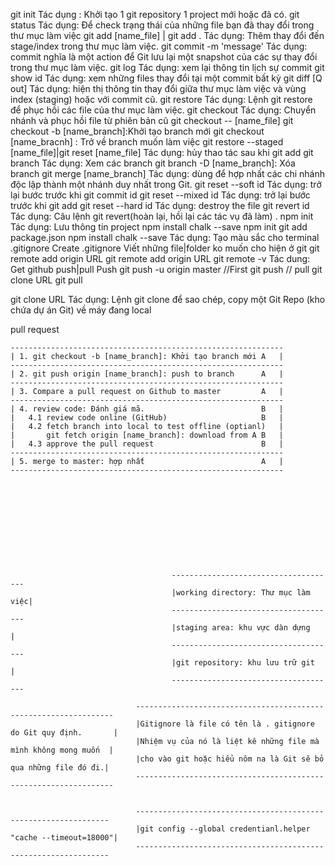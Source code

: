 git init 
	Tác dụng : Khởi tạo 1 git repository 1 project mới hoặc đã có.
git status
	Tác dụng: Để check trạng thái của những file bạn đã thay đổi trong thư mục làm việc
git add [name_file] | git add .
	Tác dụng: Thêm thay đổi đến stage/index trong thư mục làm việc.
git commit -m 'message'
	Tác dụng: commit nghĩa là một action để Git lưu lại một snapshot của các sự thay đổi trong thư mục làm việc.
git log
	Tác dụng: xem lại thông tin lịch sự commit
git show id
	Tác dụng: xem những files thay đổi tại một commit bất kỳ
git diff [Q out]
	Tác dụng: hiện thị thông tin thay đổi giữa thư mục làm việc và vùng index (staging) hoặc với commit cũ.
git restore
	Tác dụng: Lệnh git restore để phục hồi các file của thư mục làm việc.
git checkout
	Tác dụng: Chuyển nhánh và phục hồi file	từ phiên bản cũ
		git checkout -- [name_file]
	git checkout -b [name_branch]:Khởi tạo branch mới
	git checkout [name_bracnh] : Trở về branch muốn làm việc
git restore --staged [name_file]|git reset [name_file]
	Tác dụng: hủy thao tác sau khi git add
git branch
	Tác dụng: Xem các branch
	git branch -D [name_branch]: Xóa branch
git merge [name_branch] 
	Tác dụng:  dùng để hợp nhất các chi nhánh độc lập thành một nhánh duy nhất trong Git.
git reset --soft id
	Tác dụng: trở lại bước trước khi git commit id
git reset --mixed id
	Tác dụng: trở lại bước trước khi git add
git reset --hard id
	Tác dụng: destroy the file
git revert id
	Tác dụng: Câu lệnh git revert(hoàn lại, hồi lại các tác vụ đã làm) .
npm init
	Tác dụng: Lưu thông tin project
npm install chalk --save
	npm init
		git add package.json
			npm install chalk --save
				Tác dụng: Tạo màu sắc cho terminal
.gitignore
	Create .gitignore
		Viết những file|folder ko muốn cho hiện ở git
git remote add origin URL
	git remote add origin URL
		git remote -v 
			Tác dung:  Get github push|pull
	Push
		git push -u origin master 	//First
		git push					//
	pull
		git clone URL
		git pull

git clone URL
	Tác dụng: Lệnh git clone để sao chép, copy một Git Repo (kho chứa dự án Git) về máy đang local

pull request

	-------------------------------------------------------------
	| 1. git checkout -b [name_branch]: Khởi tạo branch mới	A	|
	-------------------------------------------------------------
	| 2. git push origin [name_branch]: push to branch		A	|
	-------------------------------------------------------------
	| 3. Compare a pull request on Github to master 		A	|
	-------------------------------------------------------------
	| 4. review code: Đánh giá mã.							B	|
	|	4.1 review code online (GitHub)						B	|
	|	4.2 fetch branch into local to test offline (optianl)	|
	|		git fetch origin [name_branch]: download from A B   |          
	|	4.3 approve the pull request						B	|
	-------------------------------------------------------------
	| 5. merge to master: hợp nhất 							A	|
	-------------------------------------------------------------		











										-------------------------------------
										|working directory: Thư mục làm việc|
										-------------------------------------
										|staging area: khu vực dàn dựng		|
										-------------------------------------
										|git repository: khu lưu trữ git	|
										-------------------------------------

								-----------------------------------------------------------------
								|Gitignore là file có tên là . gitignore do Git quy định. 		|
								|Nhiệm vụ của nó là liệt kê những file mà mình không mong muốn 	|
								|cho vào git hoặc hiểu nôm na là Git sẽ bỏ qua những file đó đi.|
								-----------------------------------------------------------------


								----------------------------------------------------------------
								|git config --global credentianl.helper "cache --timeout=18000"|
								----------------------------------------------------------------